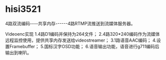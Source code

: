# hisi3521
 4路双流编码----共享内存------4路RTMP流推送到流媒体服务器。
 
 Videoenc实现
 1.4路D1编码并保持为264文件；
 2.4路320*240编码作为流媒体远程监控使用，提供共享内存发送给videostreamer；
 3.1路语音AAC编码；
 4.设置Framebuffer；
 5.国标汉字OSD功能；
 6.语音输出功能，语音进行g711编码后输出到喇叭。
